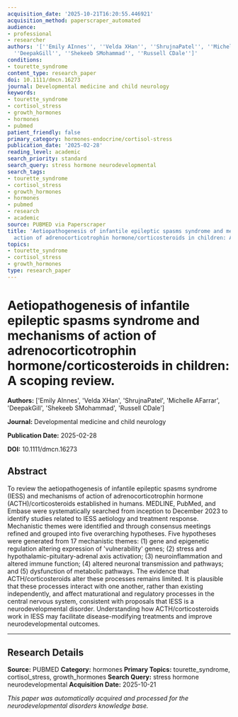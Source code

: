 ```yaml
---
acquisition_date: '2025-10-21T16:20:55.446921'
acquisition_method: paperscraper_automated
audience:
- professional
- researcher
authors: '[''Emily AInnes'', ''Velda XHan'', ''ShrujnaPatel'', ''Michelle AFarrar'',
  ''DeepakGill'', ''Shekeeb SMohammad'', ''Russell CDale'']'
conditions:
- tourette_syndrome
content_type: research_paper
doi: 10.1111/dmcn.16273
journal: Developmental medicine and child neurology
keywords:
- tourette_syndrome
- cortisol_stress
- growth_hormones
- hormones
- pubmed
patient_friendly: false
primary_category: hormones-endocrine/cortisol-stress
publication_date: '2025-02-28'
reading_level: academic
search_priority: standard
search_query: stress hormone neurodevelopmental
search_tags:
- tourette_syndrome
- cortisol_stress
- growth_hormones
- hormones
- pubmed
- research
- academic
source: PUBMED via Paperscraper
title: 'Aetiopathogenesis of infantile epileptic spasms syndrome and mechanisms of
  action of adrenocorticotrophin hormone/corticosteroids in children: A scoping review.'
topics:
- tourette_syndrome
- cortisol_stress
- growth_hormones
type: research_paper
---
```


# Aetiopathogenesis of infantile epileptic spasms syndrome and mechanisms of action of adrenocorticotrophin hormone/corticosteroids in children: A scoping review.

**Authors:** ['Emily AInnes', 'Velda XHan', 'ShrujnaPatel', 'Michelle AFarrar', 'DeepakGill', 'Shekeeb SMohammad', 'Russell CDale']

**Journal:** Developmental medicine and child neurology

**Publication Date:** 2025-02-28

**DOI:** 10.1111/dmcn.16273

## Abstract

To review the aetiopathogenesis of infantile epileptic spasms syndrome (IESS) and mechanisms of action of adrenocorticotrophin hormone (ACTH)/corticosteroids established in humans. MEDLINE, PubMed, and Embase were systematically searched from inception to December 2023 to identify studies related to IESS aetiology and treatment response. Mechanistic themes were identified and through consensus meetings refined and grouped into five overarching hypotheses. Five hypotheses were generated from 17 mechanistic themes: (1) gene and epigenetic regulation altering expression of 'vulnerability' genes; (2) stress and hypothalamic-pituitary-adrenal axis activation; (3) neuroinflammation and altered immune function; (4) altered neuronal transmission and pathways; and (5) dysfunction of metabolic pathways. The evidence that ACTH/corticosteroids alter these processes remains limited. It is plausible that these processes interact with one another, rather than existing independently, and affect maturational and regulatory processes in the central nervous system, consistent with proposals that IESS is a neurodevelopmental disorder. Understanding how ACTH/corticosteroids work in IESS may facilitate disease-modifying treatments and improve neurodevelopmental outcomes.

---

## Research Details

**Source:** PUBMED
**Category:** hormones
**Primary Topics:** tourette_syndrome, cortisol_stress, growth_hormones
**Search Query:** stress hormone neurodevelopmental
**Acquisition Date:** 2025-10-21

*This paper was automatically acquired and processed for the neurodevelopmental disorders knowledge base.*
